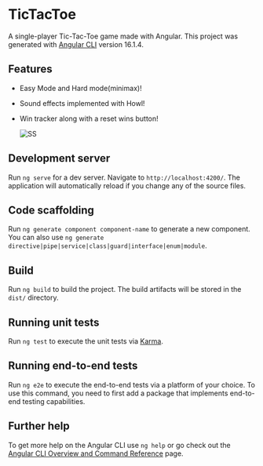 # TicTacToe
A single-player Tic-Tac-Toe game made with Angular.
This project was generated with [Angular CLI](https://github.com/angular/angular-cli) version 16.1.4.
## Features

- Easy Mode and Hard mode(minimax)!
- Sound effects implemented with Howl!
- Win tracker along with a reset wins button!

  ![SS](https://i.gyazo.com/6f4528bfbab28920b3f6045a72a8c53f.png)

## Development server

Run `ng serve` for a dev server. Navigate to `http://localhost:4200/`. The application will automatically reload if you change any of the source files.

## Code scaffolding

Run `ng generate component component-name` to generate a new component. You can also use `ng generate directive|pipe|service|class|guard|interface|enum|module`.

## Build

Run `ng build` to build the project. The build artifacts will be stored in the `dist/` directory.

## Running unit tests

Run `ng test` to execute the unit tests via [Karma](https://karma-runner.github.io).

## Running end-to-end tests

Run `ng e2e` to execute the end-to-end tests via a platform of your choice. To use this command, you need to first add a package that implements end-to-end testing capabilities.

## Further help

To get more help on the Angular CLI use `ng help` or go check out the [Angular CLI Overview and Command Reference](https://angular.io/cli) page.
